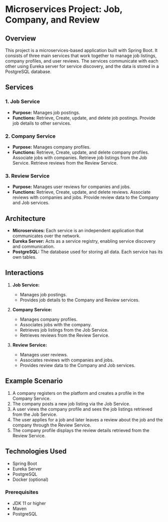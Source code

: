 # Microservices Project: Job, Company, and Review

## Overview

This project is a microservices-based application built with Spring Boot. It consists of three main services that work together to manage job listings, company profiles, and user reviews. The services communicate with each other using Eureka server for service discovery, and the data is stored in a PostgreSQL database.

## Services

### 1. Job Service
- **Purpose:** Manages job postings.
- **Functions:** Retrieve, Create, update, and delete job postings. Provide job details to other services.

### 2. Company Service
- **Purpose:** Manages company profiles.
- **Functions:** Retrieve, Create, update, and delete company profiles. Associate jobs with companies. Retrieve job listings from the Job Service. Retrieve reviews from the Review Service.

### 3. Review Service
- **Purpose:** Manages user reviews for companies and jobs.
- **Functions:** Retrieve, Create, update, and delete reviews. Associate reviews with companies and jobs. Provide review data to the Company and Job services.

## Architecture

- **Microservices:** Each service is an independent application that communicates over the network.
- **Eureka Server:** Acts as a service registry, enabling service discovery and communication.
- **PostgreSQL:** The database used for storing all data. Each service has its own tables.

## Interactions

1. **Job Service:**
   - Manages job postings.
   - Provides job details to the Company and Review services.

2. **Company Service:**
   - Manages company profiles.
   - Associates jobs with the company.
   - Retrieves job listings from the Job Service.
   - Retrieves reviews from the Review Service.

3. **Review Service:**
   - Manages user reviews.
   - Associates reviews with companies and jobs.
   - Provides review data to the Company and Job services.

## Example Scenario

1. A company registers on the platform and creates a profile in the Company Service.
2. The company posts a new job listing via the Job Service.
3. A user views the company profile and sees the job listings retrieved from the Job Service.
4. The user applies for a job and later leaves a review about the job and the company through the Review Service.
5. The company profile displays the review details retrieved from the Review Service.

## Technologies Used

- Spring Boot
- Eureka Server
- PostgreSQL
- Docker (optional)

### Prerequisites

- JDK 11 or higher
- Maven
- PostgreSQL
